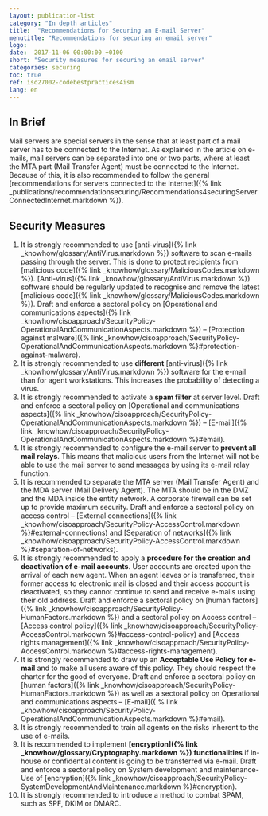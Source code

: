 ```yaml
---
layout: publication-list
category: "In depth articles"
title:  "Recommendations for Securing an E-mail Server"
menutitle: "Recommendations for securing an email server"
logo:
date:  2017-11-06 00:00:00 +0100
short: "Security measures for securing an email server"
categories: securing
toc: true
ref: iso27002-codebestpractices4ism
lang: en
---
```

## In Brief
Mail servers are special servers in the sense that at least part of a mail server has to be connected to the Internet. As explained in the article on e-mails, mail servers can be separated into one or two parts, where at least the MTA part (Mail Transfer Agent) must be connected to the Internet. Because of this, it is also recommended to follow the general [recommendations for servers connected to the Internet]({% link _publications/recommendationsecuring/Recommendations4securingServerConnectedInternet.markdown %}).

## Security Measures

1. It is strongly recommended to use [anti-virus]({% link _knowhow/glossary/AntiVirus.markdown %}) software to scan e-mails passing through the server. This is done to protect recipients from [malicious code]({% link _knowhow/glossary/MaliciousCodes.markdown %}). [Anti-virus]({% link _knowhow/glossary/AntiVirus.markdown %}) software should be regularly updated to recognise and remove the latest [malicious code]({% link _knowhow/glossary/MaliciousCodes.markdown %}). Draft and enforce a sectoral policy on [Operational and communications aspects]({% link _knowhow/cisoapproach/SecurityPolicy-OperationalAndCommunicationAspects.markdown %}) – [Protection against malware]({% link _knowhow/cisoapproach/SecurityPolicy-OperationalAndCommunicationAspects.markdown %}#protection-against-malware).
2. It is strongly recommended to use **different** [anti-virus]({% link _knowhow/glossary/AntiVirus.markdown %}) software for the e-mail than for agent workstations. This increases the probability of detecting a virus.
3. It is strongly recommended to activate a **spam filter** at server level. Draft and enforce a sectoral policy on [Operational and communications aspects]({% link _knowhow/cisoapproach/SecurityPolicy-OperationalAndCommunicationAspects.markdown %}) – [E-mail]({% link _knowhow/cisoapproach/SecurityPolicy-OperationalAndCommunicationAspects.markdown %}#email).
4. It is strongly recommended to configure the e-mail server to **prevent all mail relays**. This means that malicious users from the Internet will not be able to use the mail server to send messages by using its e-mail relay function.
5. It is recommended to separate the MTA server (Mail Transfer Agent) and the MDA server (Mail Delivery Agent). The MTA should be in the DMZ and the MDA inside the entity network. A corporate firewall can be set up to provide maximum security. Draft and enforce a sectoral policy on access control – [External connections]({% link _knowhow/cisoapproach/SecurityPolicy-AccessControl.markdown %}#external-connections) and [Separation of networks]({% link _knowhow/cisoapproach/SecurityPolicy-AccessControl.markdown %}#separation-of-networks).
6. It is strongly recommended to apply a **procedure for the creation and deactivation of e-mail accounts**. User accounts are created upon the arrival of each new agent. When an agent leaves or is transferred, their former access to electronic mail is closed and their access account is deactivated, so they cannot continue to send and receive e-mails using their old address. Draft and enforce a sectoral policy on [human factors]({% link _knowhow/cisoapproach/SecurityPolicy-HumanFactors.markdown %}) and a sectoral policy on Access control – [Access control policy]({% link _knowhow/cisoapproach/SecurityPolicy-AccessControl.markdown %}#access-control-policy) and [Access rights management]({% link _knowhow/cisoapproach/SecurityPolicy-AccessControl.markdown %}#access-rights-management).
7. It is strongly recommended to draw up an **Acceptable Use Policy for e-mail** and to make all users aware of this policy. They should respect the charter for the good of everyone. Draft and enforce a sectoral policy on [human factors]({% link _knowhow/cisoapproach/SecurityPolicy-HumanFactors.markdown %}) as well as a sectoral policy on Operational and communications aspects – [E-mail]({ % link _knowhow/cisoapproach/SecurityPolicy-OperationalAndCommunicationAspects.markdown %}#email).
8. It is strongly recommended to train all agents on the risks inherent to the use of e-mails.
9. It is recommended to implement **[encryption]({% link _knowhow/glossary/Cryptography.markdown %}) functionalities** if in-house or confidential content is going to be transferred via e-mail. Draft and enforce a sectoral policy on System development and maintenance- Use of [encryption]({% link _knowhow/cisoapproach/SecurityPolicy-SystemDevelopmentAndMaintenance.markdown %}#encryption).
10. It is strongly recommended to introduce a method to combat SPAM, such as SPF, DKIM or DMARC.
